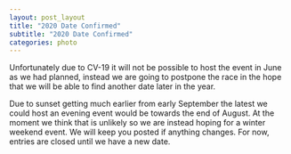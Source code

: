 ```yaml
---
layout: post_layout
title: "2020 Date Confirmed"
subtitle: "2020 Date Confirmed"
categories: photo
---
```


Unfortunately due to CV-19 it will not be possible to host the event in June as we had planned,
instead we are going to postpone the race in the hope that we will be able to find another date later in the year. 

Due to sunset getting much earlier from early September the latest we could host an evening event would be towards the end of August. 
At the moment we think that is unlikely so we are instead hoping for a winter weekend event. We will keep you posted if anything changes.
For now, entries are closed until we have a new date. 
